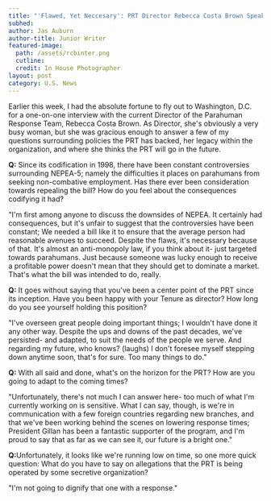 ```yaml
---
title: "'Flawed, Yet Neccesary': PRT Director Rebecca Costa Brown Speaks on Controversial Parahuman Anti-Trust Laws"
subhed: 
author: Jas Auburn
author-title: Junior Writer
featured-image: 
  path: /assets/rcbinter.png
  cutline: 
  credit: In House Photographer
layout: post
category: U.S. News
---
```


<p class="article">Earlier this week, I had the absolute fortune to fly out to Washington, D.C. for a one-on-one interview with the current Director of the Parahuman Response Team, Rebecca Costa Brown. As Director, she's obviously a very busy woman, but she was gracious enough to answer a few of my questions surrounding policies the PRT has backed, her legacy within the organization, and where she thinks the PRT will go in the future.</p>

<p class="question"><b>Q:</b> Since its codification in 1998, there have been constant controversies surrounding NEPEA-5; namely the difficulties it places on parahumans from seeking non-combative employment. Has there ever been consideration towards repealing the bill? How do you feel about the consequences codifying it had?</p>


<p class="answer">"I'm first among anyone to discuss the downsides of NEPEA. It certainly had consequences, but it's unfair to suggest that the controversies have been constant; We needed a bill like it to ensure that the average person had reasonable avenues to succeed. Despite the flaws, it's necessary because of that. It's almost an anti-monopoly law, if you think about it- just targeted towards parahumans. Just because someone was lucky enough to receive a profitable power doesn't mean that they should get to dominate a market. That's what the bill was intended to do, really.</p>


<p class="question"><b>Q:</b> It goes without saying that you've been a center point of the PRT since its inception. Have you been happy with your Tenure as director? How long do you see yourself holding this position?</p>


<p class="answer">"I've overseen great people doing important things; I wouldn't have done it any other way. Despite the ups and downs of the past decades, we've persisted- and adapted, to suit the needs of the people we serve. And regarding my future, who knows? (laughs) I don't foresee myself stepping down anytime soon, that's for sure. Too many things to do."</p>


<p class="question"><b>Q:</b> With all said and done, what's on the horizon for the PRT? How are you going to adapt to the coming times?</p>


<p class="answer">"Unfortunately, there's not much I can answer here- too much of what I'm currently working on is sensitive. What I can say, though, is we're in communication with a few foreign countries regarding new branches, and that we've been working behind the scenes on lowering response times; President Gillan has been a fantastic supporter of the program, and I'm proud to say that as far as we can see it, our future is a bright one."</p>


<p class="question"><b>Q:</b>Unfortunately, it looks like we're running low on time, so one more quick question: What do you have to say on allegations that the PRT is being operated by some secretive organization?</p>


<p class="answer">"I'm not going to dignify that one with a response."</p>
